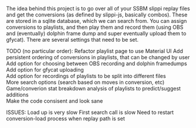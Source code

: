 The idea behind this project is to go over all of your SSBM slippi replay files and get the conversions (as defined by slippi-js, basically combos). These are stored in a sqlite database, which we can search from. You can assign conversions to playlists, and then play them and record them (using OBS and (eventually) dolphin frame dump and super eventually upload them to gfycat). There are several settings that need to be set. 


TODO (no particular order):
Refactor playlist page to use Material UI
Add persistent ordering of conversions in playlists, that can be changed by user
Add option for choosing between OBS recording and dolphin framedumps  
Add option for gfycat uploading  
Add option for recordings of playlists to be split into different files  
More search options (search based on moves in conversion, etc)  
Game/converion stat breakdown
analysis of playlists to predict/suggest additions  
Make the code consisent and look sane

ISSUES:
Load up is very slow
First search call is slow
Need to restart conversion-load process when replay path is set

